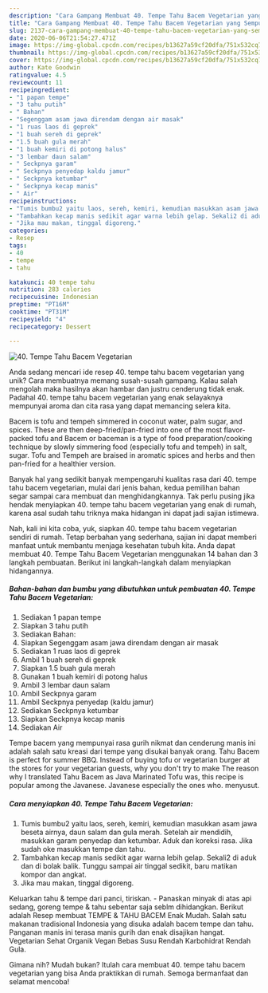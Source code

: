```yaml
---
description: "Cara Gampang Membuat 40. Tempe Tahu Bacem Vegetarian yang Sempurna"
title: "Cara Gampang Membuat 40. Tempe Tahu Bacem Vegetarian yang Sempurna"
slug: 2137-cara-gampang-membuat-40-tempe-tahu-bacem-vegetarian-yang-sempurna
date: 2020-06-06T21:54:27.471Z
image: https://img-global.cpcdn.com/recipes/b13627a59cf20dfa/751x532cq70/40-tempe-tahu-bacem-vegetarian-foto-resep-utama.jpg
thumbnail: https://img-global.cpcdn.com/recipes/b13627a59cf20dfa/751x532cq70/40-tempe-tahu-bacem-vegetarian-foto-resep-utama.jpg
cover: https://img-global.cpcdn.com/recipes/b13627a59cf20dfa/751x532cq70/40-tempe-tahu-bacem-vegetarian-foto-resep-utama.jpg
author: Kate Goodwin
ratingvalue: 4.5
reviewcount: 11
recipeingredient:
- "1 papan tempe"
- "3 tahu putih"
- " Bahan"
- "Segenggam asam jawa direndam dengan air masak"
- "1 ruas laos di geprek"
- "1 buah sereh di geprek"
- "1.5 buah gula merah"
- "1 buah kemiri di potong halus"
- "3 lembar daun salam"
- " Seckpnya garam"
- " Seckpnya penyedap kaldu jamur"
- " Seckpnya ketumbar"
- " Seckpnya kecap manis"
- " Air"
recipeinstructions:
- "Tumis bumbu2 yaitu laos, sereh, kemiri, kemudian masukkan asam jawa beseta airnya, daun salam dan gula merah. Setelah air mendidih, masukkan garam penyedap dan ketumbar. Aduk dan koreksi rasa. Jika sudah oke masukkan tempe dan tahu."
- "Tambahkan kecap manis sedikit agar warna lebih gelap. Sekali2 di aduk dan di bolak balik. Tunggu sampai air tinggal sedikit, baru matikan kompor dan angkat."
- "Jika mau makan, tinggal digoreng."
categories:
- Resep
tags:
- 40
- tempe
- tahu

katakunci: 40 tempe tahu 
nutrition: 283 calories
recipecuisine: Indonesian
preptime: "PT16M"
cooktime: "PT31M"
recipeyield: "4"
recipecategory: Dessert

---
```



![40. Tempe Tahu Bacem Vegetarian](https://img-global.cpcdn.com/recipes/b13627a59cf20dfa/751x532cq70/40-tempe-tahu-bacem-vegetarian-foto-resep-utama.jpg)

Anda sedang mencari ide resep 40. tempe tahu bacem vegetarian yang unik? Cara membuatnya memang susah-susah gampang. Kalau salah mengolah maka hasilnya akan hambar dan justru cenderung tidak enak. Padahal 40. tempe tahu bacem vegetarian yang enak selayaknya mempunyai aroma dan cita rasa yang dapat memancing selera kita.

Bacem is tofu and tempeh simmered in coconut water, palm sugar, and spices. These are then deep-fried/pan-fried into one of the most flavor-packed tofu and Bacem or baceman is a type of food preparation/cooking technique by slowly simmering food (especially tofu and tempeh) in salt, sugar. Tofu and Tempeh are braised in aromatic spices and herbs and then pan-fried for a healthier version.

Banyak hal yang sedikit banyak mempengaruhi kualitas rasa dari 40. tempe tahu bacem vegetarian, mulai dari jenis bahan, kedua pemilihan bahan segar sampai cara membuat dan menghidangkannya. Tak perlu pusing jika hendak menyiapkan 40. tempe tahu bacem vegetarian yang enak di rumah, karena asal sudah tahu triknya maka hidangan ini dapat jadi sajian istimewa.


Nah, kali ini kita coba, yuk, siapkan 40. tempe tahu bacem vegetarian sendiri di rumah. Tetap berbahan yang sederhana, sajian ini dapat memberi manfaat untuk membantu menjaga kesehatan tubuh kita. Anda dapat membuat 40. Tempe Tahu Bacem Vegetarian menggunakan 14 bahan dan 3 langkah pembuatan. Berikut ini langkah-langkah dalam menyiapkan hidangannya.

<!--inarticleads1-->

##### Bahan-bahan dan bumbu yang dibutuhkan untuk pembuatan 40. Tempe Tahu Bacem Vegetarian:

1. Sediakan 1 papan tempe
1. Siapkan 3 tahu putih
1. Sediakan  Bahan:
1. Siapkan Segenggam asam jawa direndam dengan air masak
1. Sediakan 1 ruas laos di geprek
1. Ambil 1 buah sereh di geprek
1. Siapkan 1.5 buah gula merah
1. Gunakan 1 buah kemiri di potong halus
1. Ambil 3 lembar daun salam
1. Ambil  Seckpnya garam
1. Ambil  Seckpnya penyedap (kaldu jamur)
1. Sediakan  Seckpnya ketumbar
1. Siapkan  Seckpnya kecap manis
1. Sediakan  Air


Tempe bacem yang mempunyai rasa gurih nikmat dan cenderung manis ini adalah salah satu kreasi dari tempe yang disukai banyak orang. Tahu Bacem is perfect for summer BBQ. Instead of buying tofu or vegetarian burger at the stores for your vegetarian guests, why you don&#39;t try to make The reason why I translated Tahu Bacem as Java Marinated Tofu was, this recipe is popular among the Javanese. Javanese especially the ones who. menyusut. 

<!--inarticleads2-->

##### Cara menyiapkan 40. Tempe Tahu Bacem Vegetarian:

1. Tumis bumbu2 yaitu laos, sereh, kemiri, kemudian masukkan asam jawa beseta airnya, daun salam dan gula merah. Setelah air mendidih, masukkan garam penyedap dan ketumbar. Aduk dan koreksi rasa. Jika sudah oke masukkan tempe dan tahu.
1. Tambahkan kecap manis sedikit agar warna lebih gelap. Sekali2 di aduk dan di bolak balik. Tunggu sampai air tinggal sedikit, baru matikan kompor dan angkat.
1. Jika mau makan, tinggal digoreng.


Keluarkan tahu &amp; tempe dari panci, tiriskan. - Panaskan minyak di atas api sedang, goreng tempe &amp; tahu sebentar saja seblm dihidangkan. Berikut adalah Resep membuat TEMPE &amp; TAHU BACEM Enak Mudah. Salah satu makanan tradisional Indonesia yang disuka adalah bacem tempe dan tahu. Panganan manis ini terasa manis gurih dan enak disajikan hangat. Vegetarian Sehat Organik Vegan Bebas Susu Rendah Karbohidrat Rendah Gula. 

Gimana nih? Mudah bukan? Itulah cara membuat 40. tempe tahu bacem vegetarian yang bisa Anda praktikkan di rumah. Semoga bermanfaat dan selamat mencoba!
